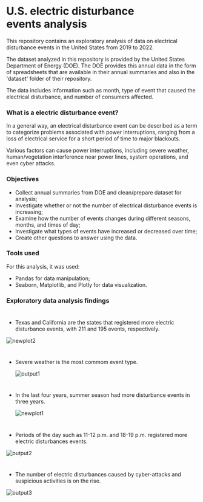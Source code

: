 # U.S. electric disturbance events analysis

This repository contains an exploratory analysis of data on electrical disturbance events in the United States from 2019 to 2022.

The dataset analyzed in this repository is provided by the United States Department of Energy (DOE). The DOE provides this annual data in the form of spreadsheets that are available in their annual summaries and also in the 'dataset' folder of their repository.

The data includes information such as month, type of event that caused the electrical disturbance, and number of consumers affected.

### What is a electric disturbance event?
In a general way, an electrical disturbance event can be described as a term to categorize problems associated with power interruptions, ranging from a loss of electrical service for a short period of time to major blackouts.

Various factors can cause power interruptions, including severe weather, human/vegetation interference near power lines, system operations, and even cyber attacks.

### Objectives
- Collect annual summaries from DOE and clean/prepare dataset for analysis;
- Investigate whether or not the number of electrical disturbance events is increasing;
- Examine how the number of events changes during different seasons, months, and times of day;
- Investigate what types of events have increased or decreased over time;
- Create other questions to answer using the data.

### Tools used
For this analysis, it was used: 
- Pandas for data manipulation;
- Seaborn, Matplotlib, and Plotly for data visualization.


### Exploratory data analysis findings

# 
- Texas and California are the states that registered more electric disturbance events, with 211 and 195 events, respectively.
  
 ![newplot2](https://github.com/diogojfr/energy-interruptions-eda/assets/96347565/e4429dc0-436b-4c82-bc12-5b4bf4605dbe)

# 

- Severe weather is the most commom event type.
  
  ![output1](https://github.com/diogojfr/energy-interruptions-eda/assets/96347565/8511c023-fa72-46d7-a7a9-5fa2501e6665)

# 

- In the last four years, summer season had more disturbance events in three years.
  
  ![newplot1](https://github.com/diogojfr/energy-interruptions-eda/assets/96347565/bfd43c92-ceca-4fb2-8c32-ad9273ab202e)

# 

- Periods of the day such as 11-12 p.m. and 18-19 p.m. registered more electric disturbances events.

![output2](https://github.com/diogojfr/energy-interruptions-eda/assets/96347565/91481a85-70aa-4e81-af14-f87257f297ed)

# 

- The number of electric disturbances caused by cyber-attacks and suspicious activities is on the rise.
  
![output3](https://github.com/diogojfr/energy-interruptions-eda/assets/96347565/5aec4570-cd64-419c-99d1-a6e2896e75f5)
